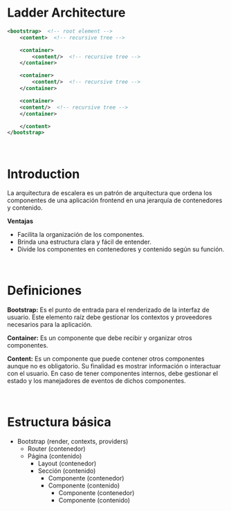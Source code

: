 # Ladder Architecture

```xml
<bootstrap>  <!-- root element -->
    <content>  <!-- recursive tree -->

    <container>
        <content/>  <!-- recursive tree -->
    </container>

    <container>
        <content/>  <!-- recursive tree -->
    </container>

    <container>
    <content/>  <!-- recursive tree -->
    </container>

    </content>
</bootstrap>
```

<br/>

# Introduction

La arquitectura de escalera es un patrón de arquitectura que ordena los componentes de una aplicación frontend en una jerarquía de contenedores y contenido.

**Ventajas**
- Facilita la organización de los componentes.
- Brinda una estructura clara y fácil de entender.
- Divide los componentes en contenedores y contenido según su función.

<br/>

# Definiciones

**Bootstrap:** Es el punto de entrada para el renderizado de la interfaz de usuario. Este elemento raíz debe gestionar los contextos y proveedores necesarios para la aplicación.

**Container:** Es un componente que debe recibir y organizar otros componentes.

**Content:** Es un componente que puede contener otros componentes aunque no es obligatorio. Su finalidad es mostrar información o interactuar con el usuario. En caso de tener componentes internos, debe gestionar el estado y los manejadores de eventos de dichos componentes.

<br/>

# Estructura básica

- Bootstrap (render, contexts, providers)
    - Router (contenedor)
    - Página (contenido)
        - Layout (contenedor)
        - Sección (contenido)
            - Componente (contenedor)
            - Componente (contenido)
                - Componente (contenedor)
                - Componente (contenido)